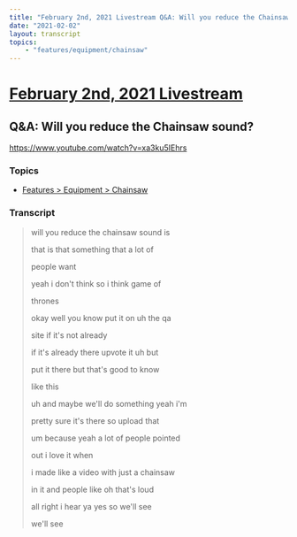 ```yaml
---
title: "February 2nd, 2021 Livestream Q&A: Will you reduce the Chainsaw sound?"
date: "2021-02-02"
layout: transcript
topics:
    - "features/equipment/chainsaw"
---
```

# [February 2nd, 2021 Livestream](../2021-02-02.md)
## Q&A: Will you reduce the Chainsaw sound?
https://www.youtube.com/watch?v=xa3ku5IEhrs

### Topics
* [Features > Equipment > Chainsaw](../topics/features/equipment/chainsaw.md)

### Transcript

> will you reduce the chainsaw sound is
>
> that is that something that a lot of
>
> people want
>
> yeah i don't think so i think game of
>
> thrones
>
> okay well you know put it on uh the qa
>
> site if it's not already
>
> if it's already there upvote it uh but
>
> put it there but that's good to know
>
> like this
>
> uh and maybe we'll do something yeah i'm
>
> pretty sure it's there so upload that
>
> um because yeah a lot of people pointed
>
> out i love it when
>
> i made like a video with just a chainsaw
>
> in it and people like oh that's loud
>
> all right i hear ya yes so we'll see
>
> we'll see
>
